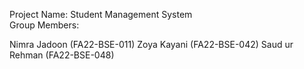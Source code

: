 Project Name: Student Management System                                                                                                                                                                     
Group Members:                                   

Nimra Jadoon (FA22-BSE-011)
Zoya Kayani (FA22-BSE-042)
Saud ur Rehman (FA22-BSE-048)

